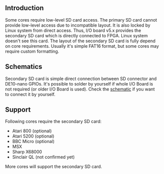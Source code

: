 ## Introduction
Some cores require low-level SD card access. The primary SD card cannot provide low-level access due to incompatible layout. It is also locked by Linux system from direct access. Thus, I/O board v5.x provides the secondary SD card which is directly connected to FPGA. Linux system doesn't see this card. The layout of the secondary SD card is fully depend on core requirements. Usually it's simple FAT16 format, but some cores may require custom formatting.

## Schematics
Secondary SD card is simple direct connection between SD connector and DE10-nano GPIOs. It's possible to solder by yourself if whole I/O Board is not required (or older I/O Board is used). Check the [schematic](https://github.com/MiSTer-devel/Hardware_MiSTer/raw/master/releases/iobrd_5.2.pdf) if you want to connect it by yourself.

## Support
Following cores require the secondary SD card:
* Atari 800 (optional)
* Atari 5200 (optional)
* BBC Micro (optional)
* MSX
* Sharp X68000
* Sinclair QL (not confirmed yet)

More cores will support the secondary SD card.